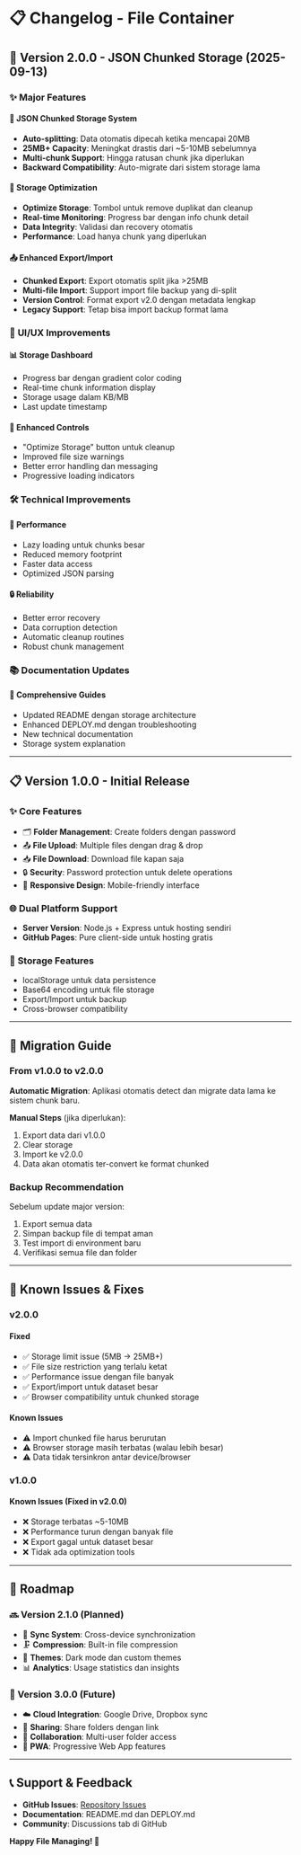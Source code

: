 # 📋 Changelog - File Container

## 🚀 Version 2.0.0 - JSON Chunked Storage (2025-09-13)

### ✨ **Major Features**

#### 💾 **JSON Chunked Storage System**
- **Auto-splitting**: Data otomatis dipecah ketika mencapai 20MB
- **25MB+ Capacity**: Meningkat drastis dari ~5-10MB sebelumnya
- **Multi-chunk Support**: Hingga ratusan chunk jika diperlukan
- **Backward Compatibility**: Auto-migrate dari sistem storage lama

#### 🔧 **Storage Optimization**
- **Optimize Storage**: Tombol untuk remove duplikat dan cleanup
- **Real-time Monitoring**: Progress bar dengan info chunk detail
- **Data Integrity**: Validasi dan recovery otomatis
- **Performance**: Load hanya chunk yang diperlukan

#### 📤 **Enhanced Export/Import**
- **Chunked Export**: Export otomatis split jika >25MB
- **Multi-file Import**: Support import file backup yang di-split
- **Version Control**: Format export v2.0 dengan metadata lengkap
- **Legacy Support**: Tetap bisa import backup format lama

### 🎨 **UI/UX Improvements**

#### 📊 **Storage Dashboard**
- Progress bar dengan gradient color coding
- Real-time chunk information display
- Storage usage dalam KB/MB
- Last update timestamp

#### 🔧 **Enhanced Controls**
- "Optimize Storage" button untuk cleanup
- Improved file size warnings
- Better error handling dan messaging
- Progressive loading indicators

### 🛠️ **Technical Improvements**

#### 📱 **Performance**
- Lazy loading untuk chunks besar
- Reduced memory footprint
- Faster data access
- Optimized JSON parsing

#### 🔒 **Reliability**
- Better error recovery
- Data corruption detection
- Automatic cleanup routines
- Robust chunk management

### 📚 **Documentation Updates**

#### 📖 **Comprehensive Guides**
- Updated README dengan storage architecture
- Enhanced DEPLOY.md dengan troubleshooting
- New technical documentation
- Storage system explanation

---

## 📋 Version 1.0.0 - Initial Release

### ✨ **Core Features**
- 🗂️ **Folder Management**: Create folders dengan password
- 📤 **File Upload**: Multiple files dengan drag & drop
- 📥 **File Download**: Download file kapan saja
- 🔒 **Security**: Password protection untuk delete operations
- 📱 **Responsive Design**: Mobile-friendly interface

### 🌐 **Dual Platform Support**
- **Server Version**: Node.js + Express untuk hosting sendiri
- **GitHub Pages**: Pure client-side untuk hosting gratis

### 💾 **Storage Features**
- localStorage untuk data persistence
- Base64 encoding untuk file storage
- Export/Import untuk backup
- Cross-browser compatibility

---

## 🔄 Migration Guide

### From v1.0.0 to v2.0.0

**Automatic Migration**: Aplikasi otomatis detect dan migrate data lama ke sistem chunk baru.

**Manual Steps** (jika diperlukan):
1. Export data dari v1.0.0
2. Clear storage
3. Import ke v2.0.0
4. Data akan otomatis ter-convert ke format chunked

### Backup Recommendation

Sebelum update major version:
1. Export semua data
2. Simpan backup file di tempat aman
3. Test import di environment baru
4. Verifikasi semua file dan folder

---

## 🐛 Known Issues & Fixes

### v2.0.0

#### Fixed
- ✅ Storage limit issue (5MB → 25MB+)
- ✅ File size restriction yang terlalu ketat
- ✅ Performance issue dengan file banyak
- ✅ Export/import untuk dataset besar
- ✅ Browser compatibility untuk chunked storage

#### Known Issues
- ⚠️ Import chunked file harus berurutan
- ⚠️ Browser storage masih terbatas (walau lebih besar)
- ⚠️ Data tidak tersinkron antar device/browser

### v1.0.0

#### Known Issues (Fixed in v2.0.0)
- ❌ Storage terbatas ~5-10MB
- ❌ Performance turun dengan banyak file
- ❌ Export gagal untuk dataset besar
- ❌ Tidak ada optimization tools

---

## 🎯 Roadmap

### 🔜 Version 2.1.0 (Planned)
- 🔄 **Sync System**: Cross-device synchronization
- 🗜️ **Compression**: Built-in file compression
- 🎨 **Themes**: Dark mode dan custom themes
- 📊 **Analytics**: Usage statistics dan insights

### 🔮 Version 3.0.0 (Future)
- ☁️ **Cloud Integration**: Google Drive, Dropbox sync
- 🔗 **Sharing**: Share folders dengan link
- 👥 **Collaboration**: Multi-user folder access
- 📱 **PWA**: Progressive Web App features

---

## 📞 Support & Feedback

- **GitHub Issues**: [Repository Issues](https://github.com/username/file-container/issues)
- **Documentation**: README.md dan DEPLOY.md
- **Community**: Discussions tab di GitHub

**Happy File Managing! 🎉**
